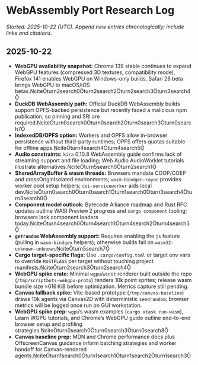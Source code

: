 # WebAssembly Port Research Log

_Started: 2025-10-22 (UTC). Append new entries chronologically; include links and citations._

## 2025-10-22
- **WebGPU availability snapshot:** Chrome 139 stable continues to expand WebGPU features (compressed 3D textures, compatibility mode), Firefox 141 enables WebGPU on Windows-only builds, Safari 26 beta brings WebGPU to macOS/iOS betas.citeturn2search0turn2search2turn2search3turn3search4
- **DuckDB WebAssembly path:** Official DuckDB WebAssembly builds support OPFS-backed persistence but recently faced a malicious npm publication, so pinning and SRI are required.citeturn0search0turn0search2turn0search3turn0search7
- **IndexedDB/OPFS option:** Workers and OPFS allow in-browser persistence without third-party runtimes; OPFS offers quotas suitable for offline apps.citeturn4search4turn4search5
- **Audio constraints:** `kira` 0.10.8 WebAssembly guide confirms lack of streaming support and file loading; Web Audio AudioWorklet tutorials illustrate alternatives.citeturn5search0turn2search1
- **SharedArrayBuffer & wasm threads:** Browsers mandate COOP/COEP and crossOriginIsolated environments; `wasm-bindgen-rayon` provides worker pool setup helpers; `coi-serviceworker` aids local dev.citeturn0search0turn0search1turn1search0turn3search4turn3search0
- **Component model outlook:** Bytecode Alliance roadmap and Rust RFC updates outline WASI Preview 2 progress and `cargo component` tooling; browsers lack component loaders today.citeturn4search0turn4search1turn4search2turn4search3
- **`getrandom` WebAssembly support:** Requires enabling the `js` feature (pulling in `wasm-bindgen` helpers); otherwise builds fail on `wasm32-unknown-unknown`.citeturn5search7
- **Cargo target-specific flags:** Use `.cargo/config.toml` or target env vars to override `RUSTFLAGS` per target without touching project manifests.citeturn2search3turn2search4
- **WebGPU spike crate:** Minimal `wgpu`/`winit` renderer built outside the repo (`/tmp/scriptbots-webgpu-proto`) renders 10k point sprites; release wasm bundle size ≈616 KiB before optimization. Metrics capture still pending.
- **Canvas fallback spike:** Vite-based prototype (`/tmp/canvas-baseline`) draws 10k agents via Canvas2D with deterministic `seedrandom`; browser metrics will be logged once run on GUI workstation.
- **WebGPU spike prep:** `wgpu`’s wasm examples (`cargo xtask run-wasm`), Learn WGPU tutorials, and Chrome’s WebGPU guide outline end-to-end browser setup and profiling strategies.citeturn0search0turn0search3turn0search8
- **Canvas baseline prep:** MDN and Chrome performance docs plus OffscreenCanvas guidance inform batching strategies and worker handoff for Canvas-rendered agents.citeturn1search0turn1search1turn1search2turn1search3

